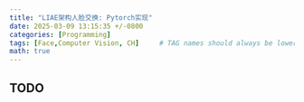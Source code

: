 ```yaml
---
title: "LIAE架构人脸交换: Pytorch实现"
date: 2025-03-09 13:15:35 +/-0800
categories: [Programming]
tags: [Face,Computer Vision, CH]     # TAG names should always be lowercase
math: true
---
```


## TODO